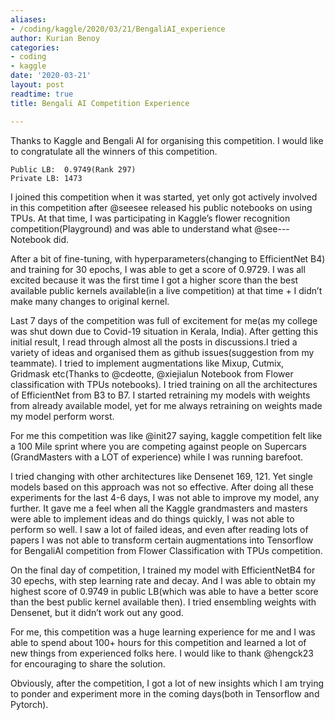 ```yaml
---
aliases:
- /coding/kaggle/2020/03/21/BengaliAI_experience
author: Kurian Benoy
categories:
- coding
- kaggle
date: '2020-03-21'
layout: post
readtime: true
title: Bengali AI Competition Experience

---
```


Thanks to Kaggle and Bengali AI for organising this competition. I would like to congratulate all the winners of this competition.

```
Public LB:  0.9749(Rank 297)
Private LB: 1473
```

I  joined this competition when it was started, yet only got actively involved in this competition after @seesee  released his public notebooks on using TPUs. At that time, I was participating in Kaggle’s flower recognition competition(Playground) and was able to understand what @see--- Notebook did.

After a bit of fine-tuning, with hyperparameters(changing to EfficientNet B4) and training for 30 epochs, I was able to get a score of 0.9729. I was all excited because it was the first time I got a higher score than the best available public kernels available(in a live competition) at that time +  I didn’t make many changes to original kernel.

Last 7 days of the competition was full of excitement for me(as my college was shut down due to Covid-19 situation in Kerala, India). After getting this initial result, I read through almost all the posts in discussions.I tried a variety of ideas and organised them as github issues(suggestion from my teammate). I tried to implement augmentations like Mixup, Cutmix, Gridmask etc(Thanks to @cdeotte, @xiejialun  Notebook from Flower classification with TPUs notebooks). I tried training on all the architectures of EfficientNet from B3 to B7. I started retraining my models with weights from already available model, yet for me always retraining on weights made my model perform worst.

For me this competition was like @init27 saying, kaggle competition felt like a 100 Mile sprint where you are competing against people on Supercars (GrandMasters with a LOT of experience) while I was running barefoot.

I tried changing with other architectures like Densenet 169, 121. Yet single models based on this approach was not so effective. After doing all these experiments for the last 4-6 days, I was not able to improve my model, any further. It gave me a feel when all the Kaggle grandmasters and masters were able to implement ideas and do things quickly, I was not able to perform so well. I saw a lot of failed ideas, and even after reading lots of papers I was not able to transform certain augmentations into Tensorflow for BengaliAI competition from Flower Classification with TPUs competition.

On the final day of competition, I trained my model with EfficientNetB4 for 30 epechs, with step learning rate and decay. And I was able to obtain my highest score of 0.9749 in public LB(which was able to have a better score than the best public kernel available then). I tried ensembling weights with Densenet, but it didn’t work out any good. 

For me, this competition was a huge learning experience for me and I was able to spend about 100+ hours for this competition and learned a lot of new things from experienced folks here. I would like to thank @hengck23  for encouraging to share the solution. 

Obviously, after the competition, I got a lot of new insights which I am trying to ponder and experiment more in the coming days(both in Tensorflow and Pytorch).
